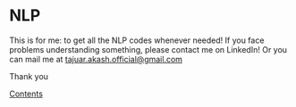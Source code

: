 # NLP
This is for me: to get all the NLP codes whenever needed! If you face problems understanding something, please contact me on LinkedIn!
Or you can mail me at tajuar.akash.official@gmail.com 

Thank you 

[Contents](Contents.md)
